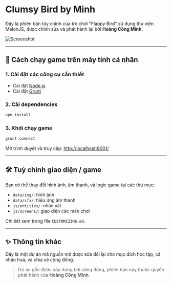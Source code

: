 # Clumsy Bird by Minh

Đây là phiên bản tùy chỉnh của trò chơi "Flappy Bird" sử dụng thư viện MelonJS, được chỉnh sửa và phát hành lại bởi **Hoàng Công Minh**.

![Screenshot](http://i.imgur.com/Slbvt65.png)

---

## 🚀 Cách chạy game trên máy tính cá nhân

### 1. Cài đặt các công cụ cần thiết

- Cài đặt [Node.js](http://nodejs.org/download/)
- Cài đặt [Grunt](http://gruntjs.com/)

### 2. Cài dependencies

```bash
npm install
```

### 3. Khởi chạy game

```bash
grunt connect
```

Mở trình duyệt và truy cập: [http://localhost:8001/](http://localhost:8001/)

---

## 🛠 Tuỳ chỉnh giao diện / game

Bạn có thể thay đổi hình ảnh, âm thanh, và logic game tại các thư mục:

- `data/img/`: hình ảnh
- `data/sfx/`: hiệu ứng âm thanh
- `js/entities/`: nhân vật
- `js/screens/`: giao diện các màn chơi

Chi tiết xem trong file `CUSTOMIZING.md`.

---

## ✨ Thông tin khác

Đây là một dự án mã nguồn mở được sửa đổi lại cho mục đích học tập, cá nhân hoá, và chia sẻ cộng đồng.

> Dự án gốc được xây dựng bởi cộng đồng, phiên bản này thuộc quyền phát hành của **Hoàng Công Minh**.
